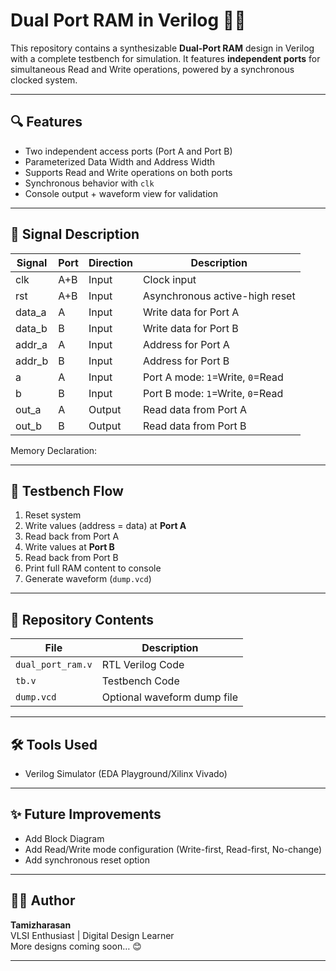 # Dual Port RAM in Verilog 🧠✨

This repository contains a synthesizable **Dual-Port RAM** design in Verilog with a complete testbench for simulation. It features **independent ports** for simultaneous Read and Write operations, powered by a synchronous clocked system.

---

## 🔍 Features

- Two independent access ports (Port A and Port B)
- Parameterized Data Width and Address Width
- Supports Read and Write operations on both ports
- Synchronous behavior with `clk`
- Console output + waveform view for validation

---

## 📌 Signal Description

| Signal | Port | Direction | Description |
|--------|------|-----------|-------------|
| clk | A+B | Input | Clock input |
| rst | A+B | Input | Asynchronous active-high reset |
| data_a | A | Input | Write data for Port A |
| data_b | B | Input | Write data for Port B |
| addr_a | A | Input | Address for Port A |
| addr_b | B | Input | Address for Port B |
| a | A | Input | Port A mode: `1`=Write, `0`=Read |
| b | B | Input | Port B mode: `1`=Write, `0`=Read |
| out_a | A | Output | Read data from Port A |
| out_b | B | Output | Read data from Port B |

Memory Declaration:



---

## 🧪 Testbench Flow

1. Reset system
2. Write values (address = data) at **Port A**
3. Read back from Port A
4. Write values at **Port B**
5. Read back from Port B
6. Print full RAM content to console
7. Generate waveform (`dump.vcd`)

---

## 📁 Repository Contents
| File | Description |
|------|-------------|
| `dual_port_ram.v` | RTL Verilog Code |
| `tb.v` | Testbench Code |
| `dump.vcd` | Optional waveform dump file |

---

## 🛠 Tools Used
- Verilog Simulator (EDA Playground/Xilinx Vivado)

---

## ✨ Future Improvements
- Add Block Diagram
- Add Read/Write mode configuration (Write-first, Read-first, No-change)
- Add synchronous reset option

---

## 👩‍💻 Author
**Tamizharasan**  
VLSI Enthusiast | Digital Design Learner  
More designs coming soon… 😊

---




        
